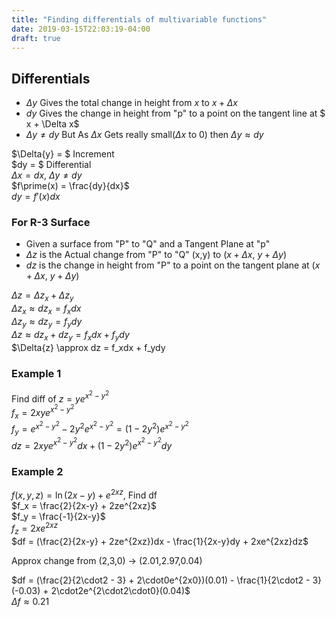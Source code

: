 ```yaml
---
title: "Finding differentials of multivariable functions"
date: 2019-03-15T22:03:19-04:00
draft: true
---
```


## Differentials
* $\Delta y$ Gives the total change in height from $x$ to $x + \Delta x$
* $dy$ Gives the change in height from "p" to a point on the tangent line at $ x + \Delta x$  
* $\Delta y \ne dy$ But As $\Delta x$ Gets really small($\Delta x$ to 0) then $\Delta y \approx dy$

$\Delta{y} = $ Increment  
$dy = $ Differential  
$\Delta{x} = dx,\ \Delta{y} \ne dy$  
$f\prime(x) = \frac{dy}{dx}$  
$dy = f\prime(x)dx$

### For R-3 Surface
* Given a surface from "P" to "Q" and a Tangent Plane at "p"
* $\Delta z$ is the Actual change from "P" to "Q" (x,y) to ($x + \Delta{x},\ y + \Delta{y}$)
* $dz$ is the change in height from "P" to a point on the tangent plane at ($x + \Delta{x},\ y + \Delta{y}$)

$\Delta{z} = \Delta{z_x} + \Delta{z_y}$  
$\Delta{z_x} \approx dz_x = f_xdx$  
$\Delta{z_y} \approx dz_y = f_ydy$  
$\Delta{z} \approx dz_x + dz_y = f_xdx + f_ydy$  
$\Delta{z} \approx dz = f_xdx + f_ydy

### Example 1
Find diff of $z = ye^{x^2-y^2}$  
$f_x = 2xye^{x^2-y^2}$  
$f_y = e^{x^2-y^2} - 2y^2e^{x^2-y^2} = (1-2y^2)e^{x^2-y^2}$  
$dz = 2xye^{x^2-y^2}dx + (1-2y^2)e^{x^2-y^2}dy$

### Example 2
$f(x,y,z) = \ln(2x-y)+e^{2xz}$, Find df  
$f_x = \frac{2}{2x-y} + 2ze^{2xz}$  
$f_y = \frac{-1}{2x-y}$  
$f_z = 2xe^{2xz}$  
$df = (\frac{2}{2x-y} + 2ze^{2xz})dx - \frac{1}{2x-y}dy + 2xe^{2xz}dz$  
  
Approx  change from (2,3,0) -> (2.01,2.97,0.04)    

$df = (\frac{2}{2\cdot2 - 3} + 2\cdot0e^{2x0})(0.01) - \frac{1}{2\cdot2 - 3}(-0.03) + 2\cdot2e^{2\cdot2\cdot0}(0.04)$  
$\Delta{f} \approx 0.21$
